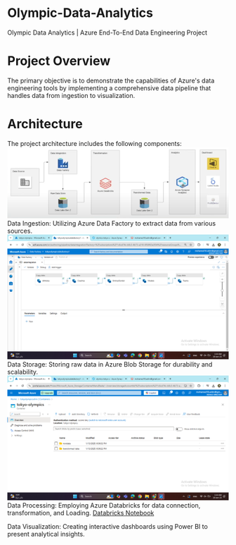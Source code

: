 # Olympic-Data-Analytics
Olympic Data Analytics | Azure End-To-End Data Engineering Project

# Project Overview
The primary objective is to demonstrate the capabilities of Azure's data engineering tools by implementing a comprehensive data pipeline that handles data from ingestion to visualization.

# Architecture
The project architecture includes the following components:
![architecture](https://github.com/MohamedSelim11/Olympic-Data-Analytics/blob/main/Screenshots/01.png)
Data Ingestion: Utilizing Azure Data Factory to extract data from various sources.
![DataFactory](https://github.com/MohamedSelim11/Olympic-Data-Analytics/blob/main/Screenshots/04.png)
Data Storage: Storing raw data in Azure Blob Storage for durability and scalability.
![BlobStorage](https://github.com/MohamedSelim11/Olympic-Data-Analytics/blob/main/Screenshots/03.png)
Data Processing: Employing Azure Databricks for data connection, transformation, and Loading.
[Databricks Notebook](https://github.com/MohamedSelim11/Olympic-Data-Analytics/blob/main/Tokyo-olympics.ipynb)


Data Visualization: Creating interactive dashboards using Power BI to present analytical insights.
